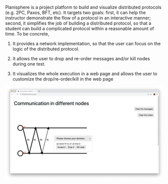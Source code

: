 Planisphere is a project platform to build and visualize distributed protocols (e.g. 2PC, Paxos, BFT, etc). It targets two goals: first, it can help the instructor demonstrate the flow of a protocol in an interactive manner; second, it simplifies the job of building a distributed protocol, so that a student can build a complicated protocol within a reasonable amount of time. To be concrete,

1. It provides a network implementation, so that the user can focus on the logic of the distributed protocol.

2. It allows the user to drop and re-order messages and/or kill nodes during one test.

3. It visualizes the whole execution in a web page and allows the user to customize the drop/re-order/kill in the web page

![screenshot](https://github.com/yangwang83/planisphere/blob/master/screenshot.png)

